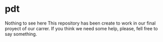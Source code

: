 # pdt
Nothing to see here
This repository has been create to work in our final proyect of our carrer. If you think we need some help, please, fell free to say something. 
